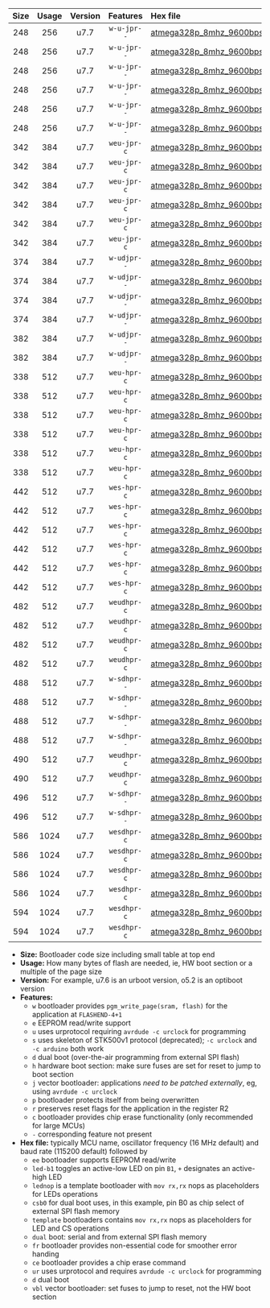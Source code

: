 |Size|Usage|Version|Features|Hex file|
|:-:|:-:|:-:|:-:|:--|
|248|256|u7.7|`w-u-jpr--`|[atmega328p_8mhz_9600bps_led+b1_fr_ur_vbl.hex](https://raw.githubusercontent.com/stefanrueger/urboot/main/bootloaders/atmega328p/fcpu_8mhz/9600_bps/atmega328p_8mhz_9600bps_led+b1_fr_ur_vbl.hex)|
|248|256|u7.7|`w-u-jpr--`|[atmega328p_8mhz_9600bps_led+b5_fr_ur_vbl.hex](https://raw.githubusercontent.com/stefanrueger/urboot/main/bootloaders/atmega328p/fcpu_8mhz/9600_bps/atmega328p_8mhz_9600bps_led+b5_fr_ur_vbl.hex)|
|248|256|u7.7|`w-u-jpr--`|[atmega328p_8mhz_9600bps_led+d5_fr_ur_vbl.hex](https://raw.githubusercontent.com/stefanrueger/urboot/main/bootloaders/atmega328p/fcpu_8mhz/9600_bps/atmega328p_8mhz_9600bps_led+d5_fr_ur_vbl.hex)|
|248|256|u7.7|`w-u-jpr--`|[atmega328p_8mhz_9600bps_led-b1_fr_ur_vbl.hex](https://raw.githubusercontent.com/stefanrueger/urboot/main/bootloaders/atmega328p/fcpu_8mhz/9600_bps/atmega328p_8mhz_9600bps_led-b1_fr_ur_vbl.hex)|
|248|256|u7.7|`w-u-jpr--`|[atmega328p_8mhz_9600bps_led-d5_fr_ur_vbl.hex](https://raw.githubusercontent.com/stefanrueger/urboot/main/bootloaders/atmega328p/fcpu_8mhz/9600_bps/atmega328p_8mhz_9600bps_led-d5_fr_ur_vbl.hex)|
|248|256|u7.7|`w-u-jpr--`|[atmega328p_8mhz_9600bps_lednop_fr_ur_vbl.hex](https://raw.githubusercontent.com/stefanrueger/urboot/main/bootloaders/atmega328p/fcpu_8mhz/9600_bps/atmega328p_8mhz_9600bps_lednop_fr_ur_vbl.hex)|
|342|384|u7.7|`weu-jpr-c`|[atmega328p_8mhz_9600bps_ee_led+b1_fr_ce_ur_vbl.hex](https://raw.githubusercontent.com/stefanrueger/urboot/main/bootloaders/atmega328p/fcpu_8mhz/9600_bps/atmega328p_8mhz_9600bps_ee_led+b1_fr_ce_ur_vbl.hex)|
|342|384|u7.7|`weu-jpr-c`|[atmega328p_8mhz_9600bps_ee_led+b5_fr_ce_ur_vbl.hex](https://raw.githubusercontent.com/stefanrueger/urboot/main/bootloaders/atmega328p/fcpu_8mhz/9600_bps/atmega328p_8mhz_9600bps_ee_led+b5_fr_ce_ur_vbl.hex)|
|342|384|u7.7|`weu-jpr-c`|[atmega328p_8mhz_9600bps_ee_led+d5_fr_ce_ur_vbl.hex](https://raw.githubusercontent.com/stefanrueger/urboot/main/bootloaders/atmega328p/fcpu_8mhz/9600_bps/atmega328p_8mhz_9600bps_ee_led+d5_fr_ce_ur_vbl.hex)|
|342|384|u7.7|`weu-jpr-c`|[atmega328p_8mhz_9600bps_ee_led-b1_fr_ce_ur_vbl.hex](https://raw.githubusercontent.com/stefanrueger/urboot/main/bootloaders/atmega328p/fcpu_8mhz/9600_bps/atmega328p_8mhz_9600bps_ee_led-b1_fr_ce_ur_vbl.hex)|
|342|384|u7.7|`weu-jpr-c`|[atmega328p_8mhz_9600bps_ee_led-d5_fr_ce_ur_vbl.hex](https://raw.githubusercontent.com/stefanrueger/urboot/main/bootloaders/atmega328p/fcpu_8mhz/9600_bps/atmega328p_8mhz_9600bps_ee_led-d5_fr_ce_ur_vbl.hex)|
|342|384|u7.7|`weu-jpr-c`|[atmega328p_8mhz_9600bps_ee_lednop_fr_ce_ur_vbl.hex](https://raw.githubusercontent.com/stefanrueger/urboot/main/bootloaders/atmega328p/fcpu_8mhz/9600_bps/atmega328p_8mhz_9600bps_ee_lednop_fr_ce_ur_vbl.hex)|
|374|384|u7.7|`w-udjpr--`|[atmega328p_8mhz_9600bps_led+b1_csb0_dual_ur_vbl.hex](https://raw.githubusercontent.com/stefanrueger/urboot/main/bootloaders/atmega328p/fcpu_8mhz/9600_bps/atmega328p_8mhz_9600bps_led+b1_csb0_dual_ur_vbl.hex)|
|374|384|u7.7|`w-udjpr--`|[atmega328p_8mhz_9600bps_led+d5_csb0_dual_ur_vbl.hex](https://raw.githubusercontent.com/stefanrueger/urboot/main/bootloaders/atmega328p/fcpu_8mhz/9600_bps/atmega328p_8mhz_9600bps_led+d5_csb0_dual_ur_vbl.hex)|
|374|384|u7.7|`w-udjpr--`|[atmega328p_8mhz_9600bps_led-b1_csb0_dual_ur_vbl.hex](https://raw.githubusercontent.com/stefanrueger/urboot/main/bootloaders/atmega328p/fcpu_8mhz/9600_bps/atmega328p_8mhz_9600bps_led-b1_csb0_dual_ur_vbl.hex)|
|374|384|u7.7|`w-udjpr--`|[atmega328p_8mhz_9600bps_led-d5_csb0_dual_ur_vbl.hex](https://raw.githubusercontent.com/stefanrueger/urboot/main/bootloaders/atmega328p/fcpu_8mhz/9600_bps/atmega328p_8mhz_9600bps_led-d5_csb0_dual_ur_vbl.hex)|
|382|384|u7.7|`w-udjpr--`|[atmega328p_8mhz_9600bps_led+b1_csd5_dual_ur_vbl.hex](https://raw.githubusercontent.com/stefanrueger/urboot/main/bootloaders/atmega328p/fcpu_8mhz/9600_bps/atmega328p_8mhz_9600bps_led+b1_csd5_dual_ur_vbl.hex)|
|382|384|u7.7|`w-udjpr--`|[atmega328p_8mhz_9600bps_template_dual_ur_vbl.hex](https://raw.githubusercontent.com/stefanrueger/urboot/main/bootloaders/atmega328p/fcpu_8mhz/9600_bps/atmega328p_8mhz_9600bps_template_dual_ur_vbl.hex)|
|338|512|u7.7|`weu-hpr-c`|[atmega328p_8mhz_9600bps_ee_led+b1_fr_ce_ur.hex](https://raw.githubusercontent.com/stefanrueger/urboot/main/bootloaders/atmega328p/fcpu_8mhz/9600_bps/atmega328p_8mhz_9600bps_ee_led+b1_fr_ce_ur.hex)|
|338|512|u7.7|`weu-hpr-c`|[atmega328p_8mhz_9600bps_ee_led+b5_fr_ce_ur.hex](https://raw.githubusercontent.com/stefanrueger/urboot/main/bootloaders/atmega328p/fcpu_8mhz/9600_bps/atmega328p_8mhz_9600bps_ee_led+b5_fr_ce_ur.hex)|
|338|512|u7.7|`weu-hpr-c`|[atmega328p_8mhz_9600bps_ee_led+d5_fr_ce_ur.hex](https://raw.githubusercontent.com/stefanrueger/urboot/main/bootloaders/atmega328p/fcpu_8mhz/9600_bps/atmega328p_8mhz_9600bps_ee_led+d5_fr_ce_ur.hex)|
|338|512|u7.7|`weu-hpr-c`|[atmega328p_8mhz_9600bps_ee_led-b1_fr_ce_ur.hex](https://raw.githubusercontent.com/stefanrueger/urboot/main/bootloaders/atmega328p/fcpu_8mhz/9600_bps/atmega328p_8mhz_9600bps_ee_led-b1_fr_ce_ur.hex)|
|338|512|u7.7|`weu-hpr-c`|[atmega328p_8mhz_9600bps_ee_led-d5_fr_ce_ur.hex](https://raw.githubusercontent.com/stefanrueger/urboot/main/bootloaders/atmega328p/fcpu_8mhz/9600_bps/atmega328p_8mhz_9600bps_ee_led-d5_fr_ce_ur.hex)|
|338|512|u7.7|`weu-hpr-c`|[atmega328p_8mhz_9600bps_ee_lednop_fr_ce_ur.hex](https://raw.githubusercontent.com/stefanrueger/urboot/main/bootloaders/atmega328p/fcpu_8mhz/9600_bps/atmega328p_8mhz_9600bps_ee_lednop_fr_ce_ur.hex)|
|442|512|u7.7|`wes-hpr-c`|[atmega328p_8mhz_9600bps_ee_led+b1_fr_ce.hex](https://raw.githubusercontent.com/stefanrueger/urboot/main/bootloaders/atmega328p/fcpu_8mhz/9600_bps/atmega328p_8mhz_9600bps_ee_led+b1_fr_ce.hex)|
|442|512|u7.7|`wes-hpr-c`|[atmega328p_8mhz_9600bps_ee_led+b5_fr_ce.hex](https://raw.githubusercontent.com/stefanrueger/urboot/main/bootloaders/atmega328p/fcpu_8mhz/9600_bps/atmega328p_8mhz_9600bps_ee_led+b5_fr_ce.hex)|
|442|512|u7.7|`wes-hpr-c`|[atmega328p_8mhz_9600bps_ee_led+d5_fr_ce.hex](https://raw.githubusercontent.com/stefanrueger/urboot/main/bootloaders/atmega328p/fcpu_8mhz/9600_bps/atmega328p_8mhz_9600bps_ee_led+d5_fr_ce.hex)|
|442|512|u7.7|`wes-hpr-c`|[atmega328p_8mhz_9600bps_ee_led-b1_fr_ce.hex](https://raw.githubusercontent.com/stefanrueger/urboot/main/bootloaders/atmega328p/fcpu_8mhz/9600_bps/atmega328p_8mhz_9600bps_ee_led-b1_fr_ce.hex)|
|442|512|u7.7|`wes-hpr-c`|[atmega328p_8mhz_9600bps_ee_led-d5_fr_ce.hex](https://raw.githubusercontent.com/stefanrueger/urboot/main/bootloaders/atmega328p/fcpu_8mhz/9600_bps/atmega328p_8mhz_9600bps_ee_led-d5_fr_ce.hex)|
|442|512|u7.7|`wes-hpr-c`|[atmega328p_8mhz_9600bps_ee_lednop_fr_ce.hex](https://raw.githubusercontent.com/stefanrueger/urboot/main/bootloaders/atmega328p/fcpu_8mhz/9600_bps/atmega328p_8mhz_9600bps_ee_lednop_fr_ce.hex)|
|482|512|u7.7|`weudhpr-c`|[atmega328p_8mhz_9600bps_ee_led+b1_csb0_dual_fr_ce_ur.hex](https://raw.githubusercontent.com/stefanrueger/urboot/main/bootloaders/atmega328p/fcpu_8mhz/9600_bps/atmega328p_8mhz_9600bps_ee_led+b1_csb0_dual_fr_ce_ur.hex)|
|482|512|u7.7|`weudhpr-c`|[atmega328p_8mhz_9600bps_ee_led+d5_csb0_dual_fr_ce_ur.hex](https://raw.githubusercontent.com/stefanrueger/urboot/main/bootloaders/atmega328p/fcpu_8mhz/9600_bps/atmega328p_8mhz_9600bps_ee_led+d5_csb0_dual_fr_ce_ur.hex)|
|482|512|u7.7|`weudhpr-c`|[atmega328p_8mhz_9600bps_ee_led-b1_csb0_dual_fr_ce_ur.hex](https://raw.githubusercontent.com/stefanrueger/urboot/main/bootloaders/atmega328p/fcpu_8mhz/9600_bps/atmega328p_8mhz_9600bps_ee_led-b1_csb0_dual_fr_ce_ur.hex)|
|482|512|u7.7|`weudhpr-c`|[atmega328p_8mhz_9600bps_ee_led-d5_csb0_dual_fr_ce_ur.hex](https://raw.githubusercontent.com/stefanrueger/urboot/main/bootloaders/atmega328p/fcpu_8mhz/9600_bps/atmega328p_8mhz_9600bps_ee_led-d5_csb0_dual_fr_ce_ur.hex)|
|488|512|u7.7|`w-sdhpr--`|[atmega328p_8mhz_9600bps_led+b1_csb0_dual_fr.hex](https://raw.githubusercontent.com/stefanrueger/urboot/main/bootloaders/atmega328p/fcpu_8mhz/9600_bps/atmega328p_8mhz_9600bps_led+b1_csb0_dual_fr.hex)|
|488|512|u7.7|`w-sdhpr--`|[atmega328p_8mhz_9600bps_led+d5_csb0_dual_fr.hex](https://raw.githubusercontent.com/stefanrueger/urboot/main/bootloaders/atmega328p/fcpu_8mhz/9600_bps/atmega328p_8mhz_9600bps_led+d5_csb0_dual_fr.hex)|
|488|512|u7.7|`w-sdhpr--`|[atmega328p_8mhz_9600bps_led-b1_csb0_dual_fr.hex](https://raw.githubusercontent.com/stefanrueger/urboot/main/bootloaders/atmega328p/fcpu_8mhz/9600_bps/atmega328p_8mhz_9600bps_led-b1_csb0_dual_fr.hex)|
|488|512|u7.7|`w-sdhpr--`|[atmega328p_8mhz_9600bps_led-d5_csb0_dual_fr.hex](https://raw.githubusercontent.com/stefanrueger/urboot/main/bootloaders/atmega328p/fcpu_8mhz/9600_bps/atmega328p_8mhz_9600bps_led-d5_csb0_dual_fr.hex)|
|490|512|u7.7|`weudhpr-c`|[atmega328p_8mhz_9600bps_ee_led+b1_csd5_dual_fr_ce_ur.hex](https://raw.githubusercontent.com/stefanrueger/urboot/main/bootloaders/atmega328p/fcpu_8mhz/9600_bps/atmega328p_8mhz_9600bps_ee_led+b1_csd5_dual_fr_ce_ur.hex)|
|490|512|u7.7|`weudhpr-c`|[atmega328p_8mhz_9600bps_ee_template_dual_fr_ce_ur.hex](https://raw.githubusercontent.com/stefanrueger/urboot/main/bootloaders/atmega328p/fcpu_8mhz/9600_bps/atmega328p_8mhz_9600bps_ee_template_dual_fr_ce_ur.hex)|
|496|512|u7.7|`w-sdhpr--`|[atmega328p_8mhz_9600bps_led+b1_csd5_dual_fr.hex](https://raw.githubusercontent.com/stefanrueger/urboot/main/bootloaders/atmega328p/fcpu_8mhz/9600_bps/atmega328p_8mhz_9600bps_led+b1_csd5_dual_fr.hex)|
|496|512|u7.7|`w-sdhpr--`|[atmega328p_8mhz_9600bps_template_dual_fr.hex](https://raw.githubusercontent.com/stefanrueger/urboot/main/bootloaders/atmega328p/fcpu_8mhz/9600_bps/atmega328p_8mhz_9600bps_template_dual_fr.hex)|
|586|1024|u7.7|`wesdhpr-c`|[atmega328p_8mhz_9600bps_ee_led+b1_csb0_dual_fr_ce.hex](https://raw.githubusercontent.com/stefanrueger/urboot/main/bootloaders/atmega328p/fcpu_8mhz/9600_bps/atmega328p_8mhz_9600bps_ee_led+b1_csb0_dual_fr_ce.hex)|
|586|1024|u7.7|`wesdhpr-c`|[atmega328p_8mhz_9600bps_ee_led+d5_csb0_dual_fr_ce.hex](https://raw.githubusercontent.com/stefanrueger/urboot/main/bootloaders/atmega328p/fcpu_8mhz/9600_bps/atmega328p_8mhz_9600bps_ee_led+d5_csb0_dual_fr_ce.hex)|
|586|1024|u7.7|`wesdhpr-c`|[atmega328p_8mhz_9600bps_ee_led-b1_csb0_dual_fr_ce.hex](https://raw.githubusercontent.com/stefanrueger/urboot/main/bootloaders/atmega328p/fcpu_8mhz/9600_bps/atmega328p_8mhz_9600bps_ee_led-b1_csb0_dual_fr_ce.hex)|
|586|1024|u7.7|`wesdhpr-c`|[atmega328p_8mhz_9600bps_ee_led-d5_csb0_dual_fr_ce.hex](https://raw.githubusercontent.com/stefanrueger/urboot/main/bootloaders/atmega328p/fcpu_8mhz/9600_bps/atmega328p_8mhz_9600bps_ee_led-d5_csb0_dual_fr_ce.hex)|
|594|1024|u7.7|`wesdhpr-c`|[atmega328p_8mhz_9600bps_ee_led+b1_csd5_dual_fr_ce.hex](https://raw.githubusercontent.com/stefanrueger/urboot/main/bootloaders/atmega328p/fcpu_8mhz/9600_bps/atmega328p_8mhz_9600bps_ee_led+b1_csd5_dual_fr_ce.hex)|
|594|1024|u7.7|`wesdhpr-c`|[atmega328p_8mhz_9600bps_ee_template_dual_fr_ce.hex](https://raw.githubusercontent.com/stefanrueger/urboot/main/bootloaders/atmega328p/fcpu_8mhz/9600_bps/atmega328p_8mhz_9600bps_ee_template_dual_fr_ce.hex)|

- **Size:** Bootloader code size including small table at top end
- **Usage:** How many bytes of flash are needed, ie, HW boot section or a multiple of the page size
- **Version:** For example, u7.6 is an urboot version, o5.2 is an optiboot version
- **Features:**
  + `w` bootloader provides `pgm_write_page(sram, flash)` for the application at `FLASHEND-4+1`
  + `e` EEPROM read/write support
  + `u` uses urprotocol requiring `avrdude -c urclock` for programming
  + `s` uses skeleton of STK500v1 protocol (deprecated); `-c urclock` and `-c arduino` both work
  + `d` dual boot (over-the-air programming from external SPI flash)
  + `h` hardware boot section: make sure fuses are set for reset to jump to boot section
  + `j` vector bootloader: applications *need to be patched externally*, eg, using `avrdude -c urclock`
  + `p` bootloader protects itself from being overwritten
  + `r` preserves reset flags for the application in the register R2
  + `c` bootloader provides chip erase functionality (only recommended for large MCUs)
  + `-` corresponding feature not present
- **Hex file:** typically MCU name, oscillator frequency (16 MHz default) and baud rate (115200 default) followed by
  + `ee` bootloader supports EEPROM read/write
  + `led-b1` toggles an active-low LED on pin `B1`, `+` designates an active-high LED
  + `lednop` is a template bootloader with `mov rx,rx` nops as placeholders for LEDs operations
  + `csb0` for dual boot uses, in this example, pin B0 as chip select of external SPI flash memory
  + `template` bootloaders contains `mov rx,rx` nops as placeholders for LED and CS operations
  + `dual` boot: serial and from external SPI flash memory
  + `fr` bootloader provides non-essential code for smoother error handing
  + `ce` bootloader provides a chip erase command
  + `ur` uses urprotocol and requires `avrdude -c urclock` for programming
  + `d` dual boot
  + `vbl` vector bootloader: set fuses to jump to reset, not the HW boot section
